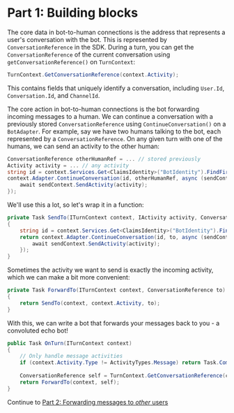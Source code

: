 # Part 1: Building blocks

The core data in bot-to-human connections is the address that represents a user's conversation with the bot. This is represented by `ConversationReference` in the SDK. During a turn, you can get the `ConversationReference` of the current conversation using `getConversationReference()` on `TurnContext`:

```csharp
TurnContext.GetConversationReference(context.Activity);
```

This contains fields that uniquely identify a conversation, including `User.Id`, `Conversation.Id`, and `ChannelId`.

The core action in bot-to-human connections is the bot forwarding incoming messages to a human. We can continue a conversation with a previously stored `ConversationReference` using `ContinueConversation()` on a `BotAdapter`. For example, say we have two humans talking to the bot, each represented by a `ConversationReference`. On any given turn with one of the humans, we can send an activity to the other human:

```csharp
ConversationReference otherHumanRef = ... // stored previously
Activity activity = ... // any activity
string id = context.Services.Get<ClaimsIdentity>("BotIdentity").FindFirst(AuthenticationConstants.AudienceClaim).Value;
context.Adapter.ContinueConversation(id, otherHumanRef, async (sendContext) => {
    await sendContext.SendActivity(activity);
});
```

We'll use this a lot, so let's wrap it in a function:

```csharp
private Task SendTo(ITurnContext context, IActivity activity, ConversationReference to)
{
    string id = context.Services.Get<ClaimsIdentity>("BotIdentity").FindFirst(AuthenticationConstants.AudienceClaim).Value;
    return context.Adapter.ContinueConversation(id, to, async (sendContext) => {
        await sendContext.SendActivity(activity);
    });
}
```

Sometimes the activity we want to send is exactly the incoming activity, which we can make a bit more convenient:

```csharp
private Task ForwardTo(ITurnContext context, ConversationReference to)
{
    return SendTo(context, context.Activity, to);
}
```

With this, we can write a bot that forwards your messages back to you - a convoluted echo bot!

```csharp
public Task OnTurn(ITurnContext context)
{
    // Only handle message activities
    if (context.Activity.Type != ActivityTypes.Message) return Task.CompletedTask;
    
    ConversationReference self = TurnContext.GetConversationReference(context.Activity);
    return ForwardTo(context, self);
}
```

Continue to [Part 2: Forwarding messages to *other* users](../2-two-users/)